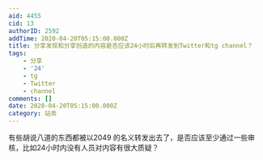 ```yaml
---
aid: 4455
cid: 13
authorID: 2592
addTime: 2020-04-20T05:15:00.000Z
title: 分享发现和分享创造的内容是否应该24小时后再转发到Twitter和tg channel？
tags:
    - 分享
    - '24'
    - tg
    - Twitter
    - channel
comments: []
date: 2020-04-20T05:15:00.000Z
category: 站务
---
```


有些胡说八道的东西都被以2049 的名义转发出去了，是否应该至少通过一些审核，比如24小时内没有人员对内容有很大质疑？
